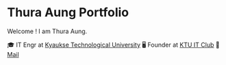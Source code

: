 # Thura Aung Portfolio
Welcome ! I am Thura Aung.

🎓 IT Engr at [Kyaukse Technological University](https://www.kyauksetu.edu.mm/about-ktu/)
🖥️ Founder at [KTU IT Club](https://www.facebook.com/itclub.tukse/)
📧 [Mail](thuraaung1601mandalay@gmail.com)
